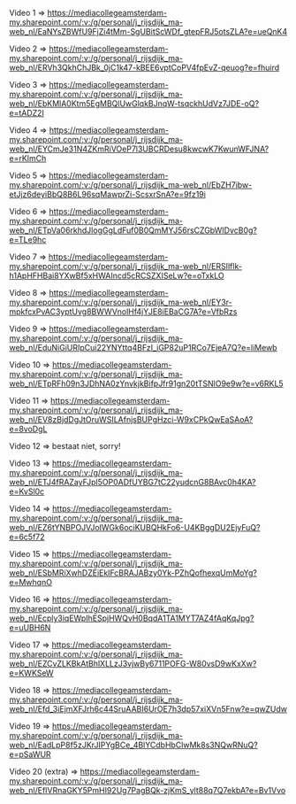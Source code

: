 Video 1 => https://mediacollegeamsterdam-my.sharepoint.com/:v:/g/personal/j_rijsdijk_ma-web_nl/EaNYsZBWfU9FjZi4tMm-SgUBitScWDf_gtepFRJ5otsZLA?e=ueQnK4

Video 2 => https://mediacollegeamsterdam-my.sharepoint.com/:v:/g/personal/j_rijsdijk_ma-web_nl/ERVh3QkhChJBk_0jC1k47-kBEE6vptCoPV4fpEvZ-qeuog?e=fhuird

Video 3 => https://mediacollegeamsterdam-my.sharepoint.com/:v:/g/personal/j_rijsdijk_ma-web_nl/EbKMlA0Ktm5EgMBQlUwGlqkBJnqW-tsqckhUdVz7JDE-oQ?e=tADZ2I

Video 4 => https://mediacollegeamsterdam-my.sharepoint.com/:v:/g/personal/j_rijsdijk_ma-web_nl/EYCmJe31N4ZKmRiVOeP7l3UBCRDesu8kwcwK7KwunWFJNA?e=rKImCh

Video 5 => https://mediacollegeamsterdam-my.sharepoint.com/:v:/g/personal/j_rijsdijk_ma-web_nl/EbZH7ibw-etJjz6deyiBbQ8B6L96sqMawprZi-ScsxrSnA?e=9fz19i

Video 6 => https://mediacollegeamsterdam-my.sharepoint.com/:v:/g/personal/j_rijsdijk_ma-web_nl/ETpVa06rkhdJlogGgLdFuf0B0QmMYJ56rsCZGbWIDvcB0g?e=TLe9hc

Video 7 => https://mediacollegeamsterdam-my.sharepoint.com/:v:/g/personal/j_rijsdijk_ma-web_nl/ERSIlflk-h1ApHFHBai8YXwBf5xHWAIncd5cRCSZXISeLw?e=oTxkLO

Video 8 => https://mediacollegeamsterdam-my.sharepoint.com/:v:/g/personal/j_rijsdijk_ma-web_nl/EY3r-mpkfcxPvAC3yptUvg8BWWVnolHf4jYJE8iEBaCG7A?e=VfbRzs

Video 9 => https://mediacollegeamsterdam-my.sharepoint.com/:v:/g/personal/j_rijsdijk_ma-web_nl/EduNiGiURIpCui22YNYttq4BFzI_iGP82uP1RCo7EjeA7Q?e=liMewb

Video 10 => https://mediacollegeamsterdam-my.sharepoint.com/:v:/g/personal/j_rijsdijk_ma-web_nl/ETpRFh09n3JDhNA0zYnvkjkBifpJfr91gn20tTSNlO9e9w?e=v6RKL5

Video 11 => https://mediacollegeamsterdam-my.sharepoint.com/:v:/g/personal/j_rijsdijk_ma-web_nl/EV8zBjdDgJtOruWSILAfnjsBUPgHzci-W9xCPkQwEaSAoA?e=8voDgL

Video 12 => bestaat niet, sorry!

Video 13 => https://mediacollegeamsterdam-my.sharepoint.com/:v:/g/personal/j_rijsdijk_ma-web_nl/ETJ4fRAZayFJpl5OP0ADfUYBG7tC22yudcnG8BAvc0h4KA?e=KvSl0c

Video 14 => https://mediacollegeamsterdam-my.sharepoint.com/:v:/g/personal/j_rijsdijk_ma-web_nl/EZ6tYNBPOJVJoIWGk6ociKUBQHkFo6-U4KBggDU2EjyFuQ?e=6c5f72

Video 15 => https://mediacollegeamsterdam-my.sharepoint.com/:v:/g/personal/j_rijsdijk_ma-web_nl/ESbMRiXwhDZEiEkIFcBRAJABzy0Yk-PZhQofhexqUmMoYg?e=MwhqnO

Video 16 => https://mediacollegeamsterdam-my.sharepoint.com/:v:/g/personal/j_rijsdijk_ma-web_nl/Ecply3iqEWpIhESpjHWQvH0BqdA1TA1MYT7AZ4fAqKqJpg?e=uUBH6N

Video 17 => https://mediacollegeamsterdam-my.sharepoint.com/:v:/g/personal/j_rijsdijk_ma-web_nl/EZCvZLKBkAtBhlXLLzJ3vjwBy6711POFG-W80vsD9wKxXw?e=KWKSeW

Video 18 => https://mediacollegeamsterdam-my.sharepoint.com/:v:/g/personal/j_rijsdijk_ma-web_nl/Efd_3iEjmXFJrh6c44SruAABI6UrOE7h3dp57xiXVn5Fnw?e=qwZUdw

Video 19 => https://mediacollegeamsterdam-my.sharepoint.com/:v:/g/personal/j_rijsdijk_ma-web_nl/EadLpP8f5zJKrJIPYgBCe_4BlYCdbHbClwMk8s3NQwRNuQ?e=pSaWUR

Video 20 (extra) => https://mediacollegeamsterdam-my.sharepoint.com/:v:/g/personal/j_rijsdijk_ma-web_nl/EfIVRnaGKY5PmHI92Ug7PagBQk-zjKmS_ylt88q7Q7ekbA?e=Bv1Vvo